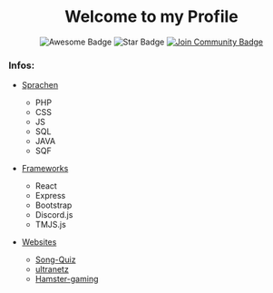 <h1 align="center">Welcome to my Profile</h1>
<div align="center">
<img src="https://cdn.rawgit.com/sindresorhus/awesome/d7305f38d29fed78fa85652e3a63e154dd8e8829/media/badge.svg" alt="Awesome Badge"/>
<img src="https://img.shields.io/static/v1?label=%F0%9F%8C%9F&message=If%20Useful&style=style=flat&color=BC4E99" alt="Star Badge"/>
<a href="https://discord.gg/yJscwNSEXQ"><img src="https://img.shields.io/discord/843773190609174539.svg?style=flat&label=Join%20Community&color=7289DA" alt="Join Community Badge"/></a>
</div>

### Infos:
  - [Sprachen](#Sprachen)
      - PHP
      - CSS
      - JS
      - SQL
      - JAVA
      - SQF
      
- [Frameworks](#Frameworks)
   - React
   - Express
   - Bootstrap
   - Discord.js
   - TMJS.js
      
- [Websites](#Websites)
  - [Song-Quiz](https://song-quiz.de) 
  - [ultranetz](https://ultranetz.com)
  - [Hamster-gaming](https://hamster-gaming.com) 

